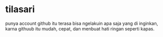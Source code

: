 # tilasari
punya account github itu terasa bisa ngelakuin apa saja yang di inginkan, karna githuub itu mudah, cepat, dan menbuat hati ringan seperti kapas.
